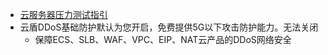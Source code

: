 
- [云服务器压力测试指引](https://help.aliyun.com/knowledge_detail/40041.html)
- 云盾DDoS基础防护默认为您开启，免费提供5G以下攻击防护能力。无法关闭
  * 保障ECS、SLB、WAF、VPC、EIP、NAT云产品的DDoS网络安全
  
